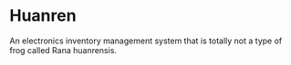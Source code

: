 # Huanren

An electronics inventory management system that is totally not a type of frog called Rana huanrensis.